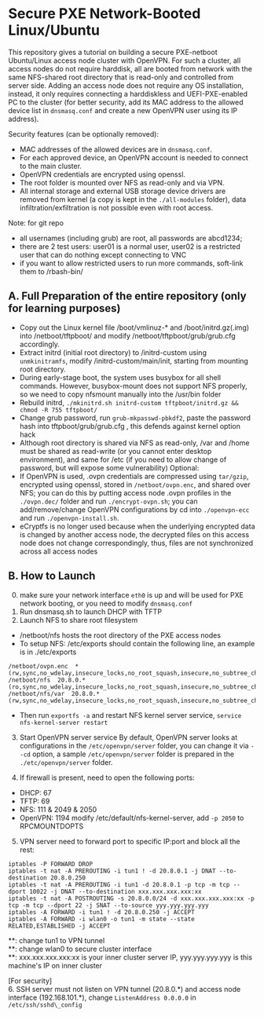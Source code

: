 # Secure PXE Network-Booted Linux/Ubuntu

This repository gives a tutorial on building a secure PXE-netboot Ubuntu/Linux access node cluster with OpenVPN. For such a cluster, all access nodes do not require harddisk, all are booted from network with the same NFS-shared root directory that is read-only and controlled from server side. Adding an access node does not require any OS installation, instead, it only requires connecting a harddiskless and UEFI-PXE-enabled PC to the cluster (for better security, add its MAC address to the allowed device list in `dnsmasq.conf` and create a new OpenVPN user using its IP address).

Security features (can be optionally removed):
- MAC addresses of the allowed devices are in `dnsmasq.conf`.
- For each approved device, an OpenVPN account is needed to connect to the main cluster.
- OpenVPN credentials are encrypted using openssl.
- The root folder is mounted over NFS as read-only and via VPN.
- All internal storage and external USB storage device drivers are removed from kernel (a copy is kept in the `./all-modules` folder), data infiltration/exfiltration is not possible even with root access.

Note: for git repo
- all usernames (including grub) are root, all passwords are abcd1234;
- there are 2 test users: user01 is a normal user, user02 is a restricted user that can do nothing except connecting to VNC
- if you want to allow restricted users to run more commands, soft-link them to /rbash-bin/


## A. Full Preparation of the entire repository (only for learning purposes)
- Copy out the Linux kernel file /boot/vmlinuz-\* and /boot/initrd.gz(.img) into /netboot/tftpboot/ and modify /netboot/tftpboot/grub/grub.cfg accordingly.
- Extract initrd (initial root directory) to /initrd-custom using `unmkinitramfs`, modify /initrd-custom/main/init, starting from mounting root directory.
- During early-stage boot, the system uses busybox for all shell commands. However, busybox-mount does not support NFS properly, so we need to copy nfsmount manually into the /usr/bin folder
- Rebuild initrd, `./mkinitrd.sh initrd-custom tftpboot/initrd.gz && chmod -R 755 tftpboot/`
- Change grub password, run `grub-mkpasswd-pbkdf2`, paste the password hash into tftpboot/grub/grub.cfg , this defends against kernel option hack
- Although root directory is shared via NFS as read-only, /var and /home must be shared as read-write (or you cannot enter desktop environment), and same for /etc (if you need to allow change of password, but will expose some vulnerability)
Optional:
- If OpenVPN is used, .ovpn credentials are compressed using `tar/gzip`, encrypted using openssl, stored in `/netboot/ovpn.enc`, and shared over NFS; you can do this by putting access node .ovpn profiles in the `./ovpn.dec/` folder and run `./encrypt-ovpn.sh`; you can add/remove/change OpenVPN configurations by cd into `./openvpn-ecc` and run `./openvpn-install.sh`.
- eCryptfs is no longer used because when the underlying encrypted data is changed by another access node, the decrypted files on this access node does not change correspondingly, thus, files are not synchronized across all access nodes

## B. How to Launch
0. make sure your network interface `eth0` is up and will be used for PXE network booting, or you need to modify `dnsmasq.conf`
1. Run dnsmasq.sh to launch DHCP with TFTP
2. Launch NFS to share root filesystem 
- /netboot/nfs hosts the root directory of the PXE access nodes
- To setup NFS: /etc/exports should contain the following line, an example is in ./etc/exports
```
/netboot/ovpn.enc  *(rw,sync,no_wdelay,insecure_locks,no_root_squash,insecure,no_subtree_check)
/netboot/nfs  20.8.0.*(ro,sync,no_wdelay,insecure_locks,no_root_squash,insecure,no_subtree_check)
/netboot/nfs/var  20.8.0.*(rw,sync,no_wdelay,insecure_locks,no_root_squash,insecure,no_subtree_check)
```
- Then run `exportfs -a` and restart NFS kernel server service, `service nfs-kernel-server restart`

3. Start OpenVPN server service
By default, OpenVPN server looks at configurations in the `/etc/openvpn/server` folder, you can change it via `--cd` option, a sample `/etc/openvpn/server` folder is prepared in the `./etc/openvpn/server` folder.

4. If firewall is present, need to open the following ports:
- DHCP: 67
- TFTP: 69
- NFS: 111 & 2049 & 2050
- OpenVPN: 1194
modify /etc/default/nfs-kernel-server, add `-p 2050` to RPCMOUNTDOPTS

5. VPN server need to forward port to specific IP:port and block all the rest:
```
iptables -P FORWARD DROP
iptables -t nat -A PREROUTING -i tun1 ! -d 20.8.0.1 -j DNAT --to-destination 20.8.0.250
iptables -t nat -A PREROUTING -i tun1 -d 20.8.0.1 -p tcp -m tcp --dport 10022 -j DNAT --to-destination xxx.xxx.xxx.xxx:xx
iptables -t nat -A POSTROUTING -s 20.8.0.0/24 -d xxx.xxx.xxx.xxx:xx -p tcp -m tcp --dport 22 -j SNAT --to-source yyy.yyy.yyy.yyy
iptables -A FORWARD -i tun1 ! -d 20.8.0.250 -j ACCEPT
iptables -A FORWARD -i wlan0 -o tun1 -m state --state RELATED,ESTABLISHED -j ACCEPT
```

**: change tun1 to VPN tunnel<br/>
**: change wlan0 to secure cluster interface<br/>
**: xxx.xxx.xxx.xxx:xx is your inner cluster server IP, yyy.yyy.yyy.yyy is this machine's IP on inner cluster

[For security]<br/>
6. SSH server must not listen on VPN tunnel (20.8.0.\*) and access node interface (192.168.101.\*), change `ListenAddress 0.0.0.0` in `/etc/ssh/sshd\_config`



